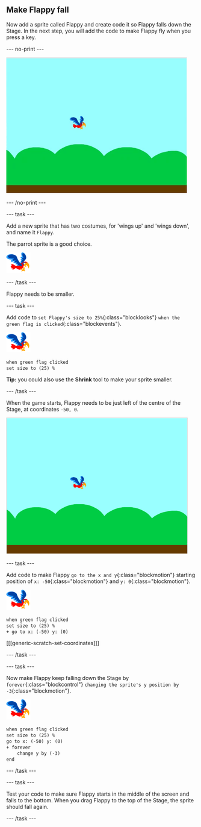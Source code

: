 ## Make Flappy fall

Now add a sprite called Flappy and create code it so Flappy falls down the Stage. In the next step, you will add the code to make Flappy fly when you press a key.

--- no-print ---

![flappy falling animation](images/flappy-falling.gif)

--- /no-print ---

--- task ---

Add a new sprite that has two costumes, for 'wings up' and 'wings down', and name it `Flappy`.

The parrot sprite is a good choice.

![parrot sprite](images/flappy-sprite.png)

--- /task ---

Flappy needs to be smaller.

--- task ---

Add code to `set Flappy's size to 25%`{:class="blocklooks"} `when the green flag is clicked`{:class="blockevents"}.

![parrot sprite](images/flappy-sprite.png)

```blocks
when green flag clicked
set size to (25) %
```

**Tip:** you could also use the **Shrink** tool to make your sprite smaller.

--- /task ---


When the game starts, Flappy needs to be just left of the centre of the Stage, at coordinates `-50, 0`. 

![flappy shown at the start position](images/flappy-starting-position.png)

--- task ---

Add code to make Flappy `go to the x and y`{:class="blockmotion"} starting position of `x: -50`{:class="blockmotion"} and `y: 0`{:class="blockmotion"}.

![parrot sprite](images/flappy-sprite.png)

```blocks
when green flag clicked
set size to (25) %
+ go to x: (-50) y: (0)
```

[[[generic-scratch-set-coordinates]]]

--- /task ---

--- task ---

Now make Flappy keep falling down the Stage by `forever`{:class="blockcontrol"} `changing the sprite's y position by -3`{:class="blockmotion"}.

![parrot sprite](images/flappy-sprite.png)

```blocks
when green flag clicked
set size to (25) %
go to x: (-50) y: (0)
+ forever 
    change y by (-3)
end
```

--- /task ---

--- task ---

Test your code to make sure Flappy starts in the middle of the screen and falls to the bottom. When you drag Flappy to the top of the Stage, the sprite should fall again.

--- /task ---
